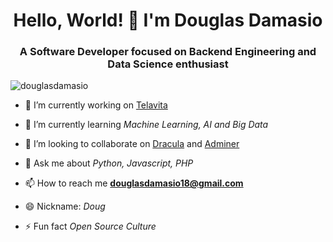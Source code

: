 <h1 align="center">Hello, World! 👋 I'm Douglas Damasio</h1>
<h3 align="center">A Software Developer focused on Backend Engineering and Data Science enthusiast</h3>
<p align="left"> <img src="https://komarev.com/ghpvc/?username=douglasdamasio" alt="douglasdamasio" /> </p>

- 🔭 I’m currently working on [Telavita](https://www.telavita.com.br/)

- 🌱 I’m currently learning *Machine Learning, AI and Big Data*

- 👯 I’m looking to collaborate on [Dracula](https://draculatheme.com/) and [Adminer](https://www.adminer.org/)

- 💬 Ask me about *Python, Javascript, PHP*

- 📫 How to reach me **douglasdamasio18@gmail.com**

- 😄 Nickname: *Doug* 

- ⚡ Fun fact *Open Source Culture*

